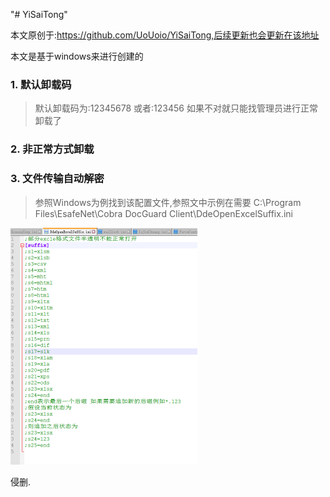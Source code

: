 "# YiSaiTong" 

本文原创于:https://github.com/UoUoio/YiSaiTong,后续更新也会更新在该地址

本文是基于windows来进行创建的

### 1. 默认卸载码

> 默认卸载码为:12345678
> 或者:123456
> 如果不对就只能找管理员进行正常卸载了

### 2. 非正常方式卸载

> 

### 3. 文件传输自动解密

> 参照Windows为例找到该配置文件,参照文中示例在需要
> C:\Program Files\EsafeNet\Cobra DocGuard Client\DdeOpenExcelSuffix.ini
>
> 

<img src="https://github.com/UoUoio/YiSaiTong/blob/main/img/%E8%A7%A3%E5%AF%86%E9%85%8D%E7%BD%AE%E6%96%87%E4%BB%B6.png" alt="image.png" style="zoom: 50%;" />



侵删.

